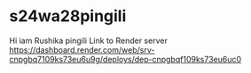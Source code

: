 # s24wa28pingili
Hi iam Rushika pingili
Link to Render server <https://dashboard.render.com/web/srv-cnpgbq7109ks73eu6u9g/deploys/dep-cnpgbqf109ks73eu6uc0>